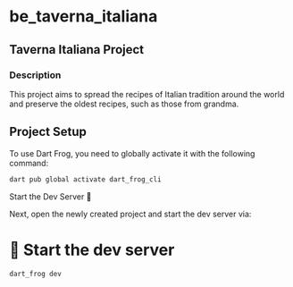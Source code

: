 # be_taverna_italiana

## Taverna Italiana Project

### Description

This project aims to spread the recipes of Italian tradition around the world and preserve the oldest recipes, such as those from grandma.

## Project Setup

To use Dart Frog, you need to globally activate it with the following command:

```bash
dart pub global activate dart_frog_cli
```


Start the Dev Server 🏁

Next, open the newly created project and start the dev server via:

# 🏁 Start the dev server
```bash
dart_frog dev
```
